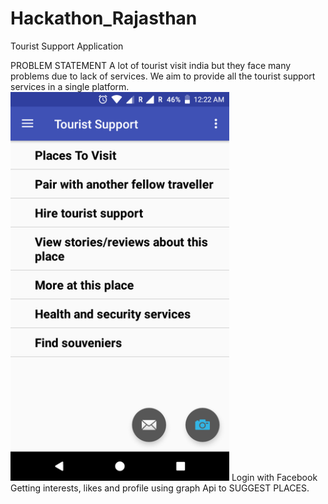 # Hackathon_Rajasthan
Tourist Support Application

PROBLEM STATEMENT
A lot of tourist visit india but they face many problems due to lack of services.
We aim to provide all the tourist support services in a single platform.
 <img src="/img/Screenshot_FourPointZero_20180321-002228.png" width="350"/>
Login with Facebook
Getting interests, likes and profile using graph Api to SUGGEST PLACES.


